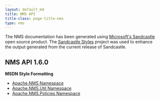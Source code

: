 ```yaml
---
layout: default_md
title: NMS API 
title-class: page-title-nms
type: nms
---
```


The NMS documentation has been generated using [Microsoft's Sandcastle](http://sandcastle.codeplex.com/) open source product. The [Sandcastle Styles](http://sandcastlestyles.codeplex.com/) project was used to enhance the output generated from the current release of Sandcastle.

NMS API 1.6.0
-------------

**MSDN Style Formatting**

*   [Apache.NMS Namespace](http://activemq.apache.org/nms/msdoc/1.6.0/vs2005/Output/html/N_Apache_NMS.htm)
*   [Apache.NMS.Util Namespace](http://activemq.apache.org/nms/msdoc/1.6.0/vs2005/Output/html/N_Apache_NMS_Util.htm)
*   [Apache.NMS.Policies Namespace](http://activemq.apache.org/nms/msdoc/1.6.0/vs2005/Output/html/N_Apache_NMS_Policies.htm)


